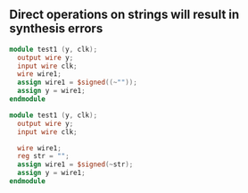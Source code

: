 ## Direct operations on strings will result in synthesis errors


```verilog
module test1 (y, clk);
  output wire y;
  input wire clk; 
  wire wire1; 
  assign wire1 = $signed((~""));
  assign y = wire1;
endmodule

```

```verilog
module test1 (y, clk);
  output wire y;
  input wire clk; 

  wire wire1; 
  reg str = "";
  assign wire1 = $signed(~str);
  assign y = wire1;
endmodule

```
